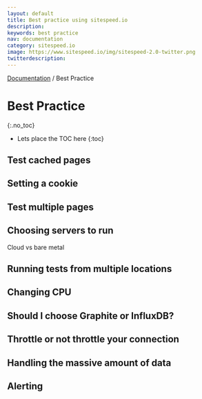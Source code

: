 ```yaml
---
layout: default
title: Best practice using sitespeed.io
description:
keywords: best practice
nav: documentation
category: sitespeed.io
image: https://www.sitespeed.io/img/sitespeed-2.0-twitter.png
twitterdescription:
---
```

[Documentation]({{site.baseurl}}/documentation/sitespeed.io/) / Best Practice

# Best Practice
{:.no_toc}

* Lets place the TOC here
{:toc}

## Test cached pages

## Setting a cookie

## Test multiple pages

## Choosing servers to run
Cloud vs bare metal

## Running tests from multiple locations

## Changing CPU

## Should I choose Graphite or InfluxDB?

## Throttle or not throttle your connection

## Handling the massive amount of data

## Alerting
